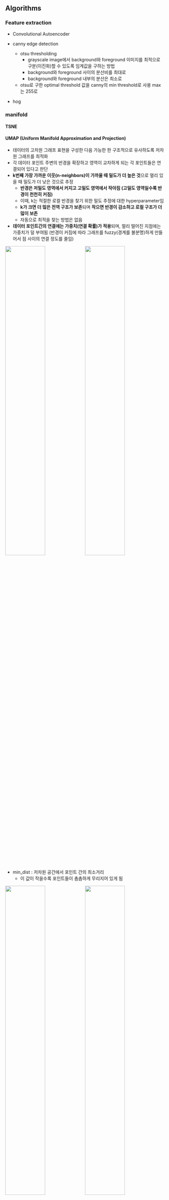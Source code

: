 ## Algorithms

### Feature extraction

- Convolutional Autoencoder

- canny edge detection
  - otsu thresholding
    - grayscale image에서 background와 foreground 이미지를 최적으로 구분(이진화)할 수 있도록 임계값을 구하는 방법 
    - background와 foreground 사이의 분산비를 최대로
    - background와 foreground 내부의 분산은 최소로 
  - otsu로 구한 optimal threshold 값을 canny의 min threshold로 사용 max는 255로
- hog

### manifold

#### TSNE

#### UMAP (Uniform Manifold Approximation and Projection)

- 데이터의 고차원 그래프 표현을 구성한 다음 가능한 한 구조적으로 유사하도록 저차원 그래프를 최적화
- 각 데이터 포인트 주변의 반경을 확장하고 영역이 교차하게 되는 각 포인트들은 연결되어 있다고 판단
- **k번째 가장 가까운 이웃(n-neighbors)이 가까울 때 밀도가 더 높은 것**으로 멀리 있을 때 밀도가 더 낮은 것으로 추정
  - **반경은 저밀도 영역에서 커지고 고밀도 영역에서 작아짐 (고밀도 영역일수록 반경이 천천히 커짐)**
  - 이때, k는 적절한 로컬 반경을 찾기 위한 밀도 추정에 대한 hyperparameter임
  - **k가 크면 더 많은 전역 구조가 보존**되며 **작으면 반경이 감소하고 로컬 구조가 더 많이 보존**
  - 자동으로 최적을 찾는 방법은 없음
- **데이터 포인트간의 연결에는 가중치(연결 확률)가 적용**되며, 멀리 떨어진 지점에는 가중치가 덜 부여됨 (반경이 커짐에 따라 그래프를 fuzzy(경계를 불분명)하게 만들어서 점 사이의 연결 정도를 줄임)

<img src="https://user-images.githubusercontent.com/58063806/144061637-07e6bef3-54bc-44fc-a531-ff9c6254a2a6.png" width=50% /><img src="https://user-images.githubusercontent.com/58063806/144062006-4506f4e4-f8a9-4469-90a2-270a8edf0514.png" width=50% />

- min_dist : 저차원 공간에서 포인트 간의 최소거리
  - 이 값이 작을수록 포인트들이 촘촘하게 무리지어 있게 됨

<img src="https://user-images.githubusercontent.com/58063806/144062625-c39795ea-9aae-42f9-8890-4768212f2753.png" width=50% /><img src="https://user-images.githubusercontent.com/58063806/144062773-61f695b3-d2be-42e0-82b1-fac27931ab84.png" width=50%/>

- **n-neighbors 값이 작을 때, 가짜 군집이 관찰될 수 있으며** 하이퍼파라미터의 선택이 중요한 만큼 **다양한 하이퍼파라미터로 여러번 실행하는 것이 중요**

- [참고문헌 및 이미지 출처](https://pair-code.github.io/understanding-umap/)

#### ISOMAP

#### LLE

### cluster

#### K-means

#### GMM

**E-M algorithm (기댓값-최대화 알고리즘)**

- 잠재 변수가 있는 상태에서 최대 가능도 추정을 수행하는 접근 방식

- **Expectation step (E - step)** 

  - **모수들이 주어졌을 때, 샘플들이 각 클러스터에 속할 확률을 계산하고 이에 따라 클러스터에 할당**하는 과정

  - > **parameters**
    >
    > - ϕ(phi) : 클러스터 weight (추정확률, **prior**)
    >
    > - μ, Σ : 평균과 분산 (공분산 행렬)
    > - 처음에는 랜덤하게 초기화된 모수들이 주어짐 
    > - sklearn에서는 kmeans를 default로 mean과 weight를 초기화  

  - 샘플 x<sup>(i)</sup>가 주어진 모수들로 구성되는 확률 분포(클러스터, j)에 속할 가능도(Likelihood, PDF 값)와 각 클러스터에 대한 사전확률(prior)을 이용, 특정 클러스터에 속할 때 값을 각 클러스터에 속할 때 값의 합으로 나누면 각 클러스터에 속할 확률이 됨

<img src="https://user-images.githubusercontent.com/58063806/144253152-2810a04c-ec61-428d-82fe-cd22e1bdcb45.png" width=60% />

- **Maximization step (M - step)**

  - E - step에서 할당된 샘플들을 바탕으로 **모수들을 업데이트**

  - ϕ는 각 클러스터 별로 샘플들이 속할 확률의 평균치

  - MLE (Maximum likelihood estimation)

    - 관찰된 데이터를 생성할 가능성을 최대화하는 모수를 추정

    - 데이터를 관찰할 총 확률, 모든 관찰된 데이터의 공통 확률 분포 (각 데이터는 독립적으로 생성된다고 가정)

    - 모든 데이터(x)에 대해 정규분포의 PDF 값을 모두 곱한 식의 결과가 최대가 되는  μ, Σ 값을 추정

    - > 자연로그를 취해서 합의 형태로 변환 후 미분값이 0이 되는 μ, Σ의 log likelihood 추정

    - EX) x : 9, 9.5, 11

<img src="https://user-images.githubusercontent.com/58063806/144256775-c78e6e3f-adc5-44ce-ac2d-c4ae4f335a2c.png" width=70% />

> 다변량 정규분포의 PDF
>
> <img src="https://user-images.githubusercontent.com/58063806/144257886-d91c7354-1647-4fa9-a5a1-5a0e074fcab4.png" width=60% />

- 장점

  - M - step에 대한 해결책은 닫힌 형태로 존재하는 경우가 많음
  - 매 반복마다 우도의  값이 증가하는 것이 항상 보장됨
- 단점

  - 수렴이 느림
  - 로컬 최적값으로만 수렴
    - 전진 확률과 후진 확률을 모두 고려			
  - 클러스터 당 데이터가 충분하지 않으면 공분산 행렬을 추정하기가 어려워지며 알고리즘이 수렴하지 않고 발산하게됨 

[MLE (Maximum likelihood estimation) 참고](https://towardsdatascience.com/probability-concepts-explained-maximum-likelihood-estimation-c7b4342fdbb1)

[EM & Gaussian mixture 참고-1](https://angeloyeo.github.io/2021/02/08/GMM_and_EM.html)

[EM & Gaussian mixture 참고-2](https://towardsdatascience.com/gaussian-mixture-models-explained-6986aaf5a95)

[Gaussian mixture 참고](https://scikit-learn.org/stable/modules/mixture.html)

#### Spectral Clustering

- 그래프 이론을 기반으로 한 클러스터링 방식으로 노드를 연결하는 edge를 통해 클러스터를 식별 

**고유값과 고유 벡터**

- 고유 벡터 (eigenvector) : 선형 변환이 일어난 후에도 방향이 변하지 않는 영벡터(모든 값이 0인 벡터)가 아닌 벡터
- 고유값 (eigenvalue) : 고유 벡터의 길이가 변하는 배수로 고유벡터에 대응하는 값 
- 행렬 A에 대해 **영벡터가 아닌 x**와 Ax = lambda x와 같은 **스칼라 lambda**가 있는 경우 x는 행렬 A의 고유값 lambda에 대한 고유 벡터라고 할 수 있음
  - lambda로 구성되는 다항식이 몇차식인지에 따라 최대 몇개의 고유 벡터가 존재하는 지 정해짐 (1차식 - 최대 1개, 2차식 - 최대 2개 ...)
- 고유 벡터는 조건을 만족하는 벡터들 중에서 어느 벡터를 사용해도 무방하지만 **벡터의 크기를 1로 정규화한 단위벡터를 사용하는 것이 일반적**  

**라플라시안 행렬 (Laplacian matrix)**

- 차수행렬에서 인접행렬을 뺀 것으로 **대각선은 각 노드의 차수, 나머지는 음의 edge weight**를 의미 



### K-L divergence (쿨백-라이블러 발산)

- 두 확률 분포를 비교
- 확률분포 P가 있을 때, 샘플링 과정에서 그 분포를 근사적으로 표현하는 확률분포 Q를 P 대신 사용할 경우 엔트로피 변화를 의미 
- 이산확률변수와 연속확률변수의 경우

<img src="https://user-images.githubusercontent.com/58063806/144260970-13116f15-e32b-4515-a91e-f1c911872bf3.png" width=25% />

- 원래 분포가 가지는 엔트로피 H(P)와 P 대신 Q를 사용할 때의 교차 엔트로피(cross entropy) H(P, Q)의 차이

<img src="https://user-images.githubusercontent.com/58063806/144261395-0f2f46ca-dc4f-4ef2-9dbf-042298efe7c4.png" width=30% />

[출처](https://ko.wikipedia.org/wiki/%EC%BF%A8%EB%B0%B1-%EB%9D%BC%EC%9D%B4%EB%B8%94%EB%9F%AC_%EB%B0%9C%EC%82%B0)

### Semi-supervised learning 

#### Label Propagation

- 그래프 기반 반지도 학습 알고리즘

  - **Smoothness Assumption (평활도 가정)**  : 두 데이터 포인트가 서로 가까우면 동일한 레이블을 가질가능성이 높음 
  - **Cluster Assumption (클러스터 가정)** :  두 데이터 포인타가 동일한 클러스터에 있는 경우 동일한 레이블을  가질 가능성이 높음

- 고차원 데이터를 처리할 경우에는 주의

- 모든 데이터 포인트가 완전히 연결된 그래프를 작성

- 노드간의 유사성을 정의하기 위해 가중치 부여 (W, edge)

  - K-nearest neighbors : 두 노드가 연결되어 있으면 1, 아니면 0

  - Gaussian kernels : <img src="https://user-images.githubusercontent.com/58063806/147429457-33da8e4e-8dd8-4ae6-a161-9916c8ce7385.png" width=60% />

    - x<sub>id</sub> : x<sub>i</sub>의 d번째 element

    [출처]()

- Transition matrix : <img src="https://user-images.githubusercontent.com/58063806/147431314-e4b97267-b0e1-474e-af2d-f819d7de6730.png" width=25% />

- Laplacian : D - W

  - D : <img src="https://user-images.githubusercontent.com/58063806/147429717-8b214ec3-7c14-44e1-97c3-56c7432a94bc.png" width=15% />

  - normalized L : <img src="https://user-images.githubusercontent.com/58063806/147429766-edea51d1-26d4-47fd-ad9f-0e0437c5754b.png" width=15% />

    > Label spreading normalized L : <img src="https://user-images.githubusercontent.com/58063806/147429863-0c53973d-fd70-4b03-837c-c83d213fa5e8.png" width=25% />

1. transition matrix와 y_hat 초기화
2. |y_hat<sup>(t)</sup> - y_hat<sup>(t - 1)</sup>| < delta를 만족할 때까지 update
   1. y_hat<sup>(t)</sup> = T · y_hat<sup>(t - 1)</sup>
   2. normalizing y_hat<sup>(t)</sup>
   3. 라벨이 주어진 데이터 포인트에 대해서 라벨값 유지 y_hat<sup>(t)</sup><sub>L</sub> <= y<sub>L</sub> (label)

[참고자료](https://proceedings.neurips.cc/paper/2013/file/3a835d3215755c435ef4fe9965a3f2a0-Paper.pdf)

[참고자료 - 2](https://pages.ucsd.edu/~ztu/publication/iccv13_dlp.pdf)

[참고자료 - 3](https://ktmai.github.io/2019-12/label-propagation/)




